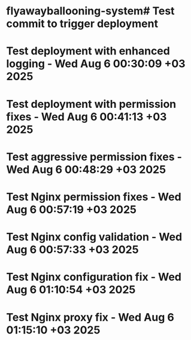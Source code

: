 # flyawayballooning-system# Test commit to trigger deployment
# Test deployment with enhanced logging - Wed Aug  6 00:30:09 +03 2025
# Test deployment with permission fixes - Wed Aug  6 00:41:13 +03 2025
# Test aggressive permission fixes - Wed Aug  6 00:48:29 +03 2025
# Test Nginx permission fixes - Wed Aug  6 00:57:19 +03 2025
# Test Nginx config validation - Wed Aug  6 00:57:33 +03 2025
# Test Nginx configuration fix - Wed Aug  6 01:10:54 +03 2025
# Test Nginx proxy fix - Wed Aug  6 01:15:10 +03 2025
